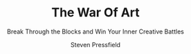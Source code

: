 ---
layout: books
title: The War Of Art
subtitle: Break Through the Blocks and Win Your Inner Creative Battles
essential: 
categories: ['work']
author: ['Steven Pressfield']
excerpt: .
external_url: 
---